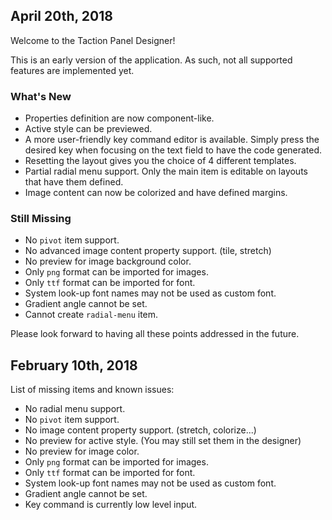 ## April 20th, 2018

Welcome to the Taction Panel Designer!

This is an early version of the application. As such, not all supported features are implemented yet.

### What's New

* Properties definition are now component-like.
* Active style can be previewed.
* A more user-friendly key command editor is available. Simply press the desired key when focusing on the text field to have the code generated.
* Resetting the layout gives you the choice of 4 different templates.
* Partial radial menu support. Only the main item is editable on layouts that have them defined.
* Image content can now be colorized and have defined margins.

### Still Missing

* No `pivot` item support.
* No advanced image content property support. (tile, stretch)
* No preview for image background color.
* Only `png` format can be imported for images.
* Only `ttf` format can be imported for font.
* System look-up font names may not be used as custom font.
* Gradient angle cannot be set.
* Cannot create `radial-menu` item.

Please look forward to having all these points addressed in the future.

## February 10th, 2018

List of missing items and known issues:

* No radial menu support.
* No `pivot` item support.
* No image content property support. (stretch, colorize...)
* No preview for active style. (You may still set them in the designer)
* No preview for image color.
* Only `png` format can be imported for images.
* Only `ttf` format can be imported for font.
* System look-up font names may not be used as custom font.
* Gradient angle cannot be set.
* Key command is currently low level input.
